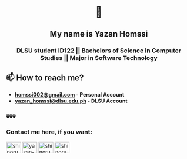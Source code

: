 <h1 align="center">👋</h1>
<h2 align="center"> My name is Yazan Homssi</h2>
<h3 align="center">DLSU student ID122 || Bachelors of Science in Computer Studies || Major in Software Technology</h3>

 

## 📫 How to reach me?
- **homssi002@gmail.com - Personal Account**
- **yazan_homssi@dlsu.edu.ph - DLSU Account**


 ### 💀💀💀

<h3 align="left">Contact me here, if you want:</h3>
<p align="left">
<a href="https://twitter.com/shinoruba" target="blank"><img align="center" src="https://raw.githubusercontent.com/rahuldkjain/github-profile-readme-generator/master/src/images/icons/Social/twitter.svg" alt="shinoruba" height="30" width="40" /></a>
<a href="https://linkedin.com/in/yazan-homssi-197b93290" target="blank"><img align="center" src="https://raw.githubusercontent.com/rahuldkjain/github-profile-readme-generator/master/src/images/icons/Social/linked-in-alt.svg" alt="yazan-homssi" height="30" width="40" /></a>
<a href="https://fb.com/shinoruba" target="blank"><img align="center" src="https://raw.githubusercontent.com/rahuldkjain/github-profile-readme-generator/master/src/images/icons/Social/facebook.svg" alt="shinoruba" height="30" width="40" /></a>
<a href="https://instagram.com/shinoruba" target="blank"><img align="center" src="https://raw.githubusercontent.com/rahuldkjain/github-profile-readme-generator/master/src/images/icons/Social/instagram.svg" alt="shinoruba" height="30" width="40" /></a>
</p>
